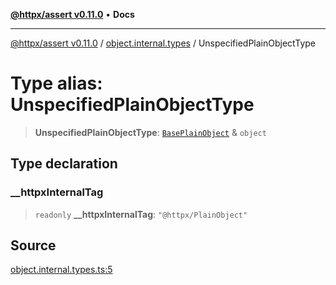 [**@httpx/assert v0.11.0**](../../README.md) • **Docs**

***

[@httpx/assert v0.11.0](../../README.md) / [object.internal.types](../README.md) / UnspecifiedPlainObjectType

# Type alias: UnspecifiedPlainObjectType

> **UnspecifiedPlainObjectType**: [`BasePlainObject`](BasePlainObject.md) & `object`

## Type declaration

### \_\_httpxInternalTag

> `readonly` **\_\_httpxInternalTag**: `"@httpx/PlainObject"`

## Source

[object.internal.types.ts:5](https://github.com/belgattitude/httpx/blob/87fb49862cf7e06acc8e0c35f7b115413ff3c6fe/packages/assert/src/object.internal.types.ts#L5)
